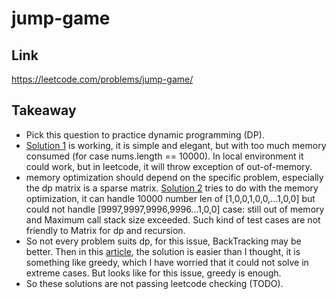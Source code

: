 # jump-game

## Link

https://leetcode.com/problems/jump-game/

## Takeaway

- Pick this question to practice dynamic programming (DP).
- [Solution 1](./jump-game-outofmemory.ts) is working, it is simple and elegant, but with too much memory consumed (for case nums.length == 10000). In local environment it could work, but in leetcode, it will throw exception of out-of-memory.
- memory optimization should depend on the specific problem, especially the dp matrix is a sparse matrix. [Solution 2](./jump-game-some-opt.ts) tries to do with the memory optimization, it can handle 10000 number len of [1,0,0,1,0,0,...1,0,0] but could not handle [9997,9997,9996,9996...1,0,0] case: still out of memory and Maximum call stack size exceeded. Such kind of test cases are not friendly to Matrix for dp and recursion.
- So not every problem suits dp, for this issue, BackTracking may be better. Then in this [article](https://towardsdatascience.com/tackling-jump-game-problems-leetcode-e0a718e7dfba), the solution is easier than I thought, it is something like greedy, which I have worried that it could not solve in extreme cases. But looks like for this issue, greedy is enough.
- So these solutions are not passing leetcode checking (TODO).
